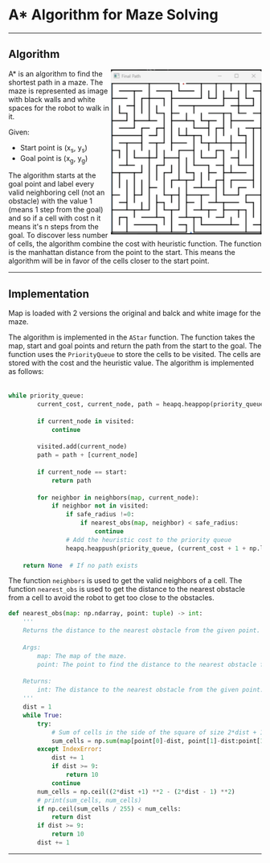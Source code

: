 # A* Algorithm for Maze Solving
--------------
## Algorithm

<img title="Final path" alt="Final path" src="path_video.gif" width=300 align='right' caption='Final path'>

A* is an algorithm to find the shortest path in a maze. The maze is represented as image with black walls and white spaces for the robot to walk in it.

Given:
- Start point is (x<sub>s</sub>, y<sub>s</sub>)
- Goal point is (x<sub>g</sub>, y<sub>g</sub>)

The algorithm starts at the goal point and label every valid neighboring cell (not an obstacle) with the value 1 (means 1 step from the goal) and so if a cell with cost n it means it's n steps from the goal. To discover less number of cells, the algorithm combine the cost with heuristic function. The function is the manhattan distance from the point to the start. This means the algorithm will be in favor of the cells closer to the start point.

--------------

## Implementation

Map is loaded with 2 versions the original and balck and white image for the maze. 

The algorithm is implemented in the `AStar` function. The function takes the map, start and goal points and return the path from the start to the goal. The function uses the `PriorityQueue` to store the cells to be visited. The cells are stored with the cost and the heuristic value. The algorithm is implemented as follows:

```python

while priority_queue:
        current_cost, current_node, path = heapq.heappop(priority_queue)
        
        if current_node in visited:
            continue

        visited.add(current_node)
        path = path + [current_node]
        
        if current_node == start:
            return path
        
        for neighbor in neighbors(map, current_node):
            if neighbor not in visited:
                if safe_radius !=0:
                    if nearest_obs(map, neighbor) < safe_radius:
                        continue
                # Add the heuristic cost to the priority queue
                heapq.heappush(priority_queue, (current_cost + 1 + np.linalg.norm(np.array(neighbor) - np.array(start)), neighbor, path))
    
    return None  # If no path exists
```

The function `neighbors` is used to get the valid neighbors of a cell. The function `nearest_obs` is used to get the distance to the nearest obstacle from a cell to avoid the robot to get too close to the obstacles.

```python
def nearest_obs(map: np.ndarray, point: tuple) -> int:
    '''
    Returns the distance to the nearest obstacle from the given point.

    Args:
        map: The map of the maze.
        point: The point to find the distance to the nearest obstacle from.

    Returns:
        int: The distance to the nearest obstacle from the given point.
    '''
    dist = 1
    while True:
        try:
            # Sum of cells in the side of the square of size 2*dist + 1
            sum_cells = np.sum(map[point[0]-dist, point[1]-dist:point[1]+dist+1]) + np.sum(map[point[0]+dist, point[1]-dist:point[1]+dist+1]) + np.sum(map[point[0]-dist+1:point[0]+dist, point[1]-dist]) + np.sum(map[point[0]-dist+1:point[0]+dist, point[1]+dist])
        except IndexError:
            dist += 1
            if dist >= 9:
                return 10
            continue
        num_cells = np.ceil((2*dist +1) **2 - (2*dist - 1) **2)
        # print(sum_cells, num_cells)
        if np.ceil(sum_cells / 255) < num_cells:
            return dist
        if dist >= 9:
            return 10
        dist += 1
```
--------------


